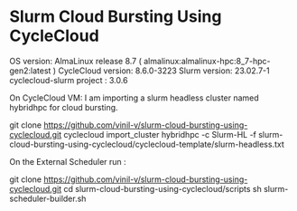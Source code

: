 # Slurm Cloud Bursting Using CycleCloud

OS version: AlmaLinux release 8.7 ( almalinux:almalinux-hpc:8_7-hpc-gen2:latest )
CycleCloud version: 8.6.0-3223
Slurm version: 23.02.7-1
cyclecloud-slurm project : 3.0.6


On CycleCloud  VM:
I am importing a slurm headless cluster named hybridhpc for cloud bursting. 


git clone https://github.com/vinil-v/slurm-cloud-bursting-using-cyclecloud.git
cyclecloud import_cluster hybridhpc -c Slurm-HL -f slurm-cloud-bursting-using-cyclecloud/cyclecloud-template/slurm-headless.txt

On the External Scheduler run : 

git clone https://github.com/vinil-v/slurm-cloud-bursting-using-cyclecloud.git
cd slurm-cloud-bursting-using-cyclecloud/scripts
sh slurm-scheduler-builder.sh

